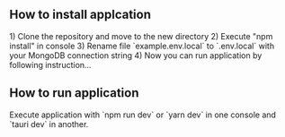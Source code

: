 <h2>How to install applcation</h2>
1) Clone the repository and move to the new directory
2) Execute "npm install" in console
3) Rename file `example.env.local` to `.env.local` with your MongoDB connection string
4) Now you can run application by following instruction...

<h2>How to run application</h2>
Execute application with `npm run dev` or `yarn dev` in one console and `tauri dev` in another.